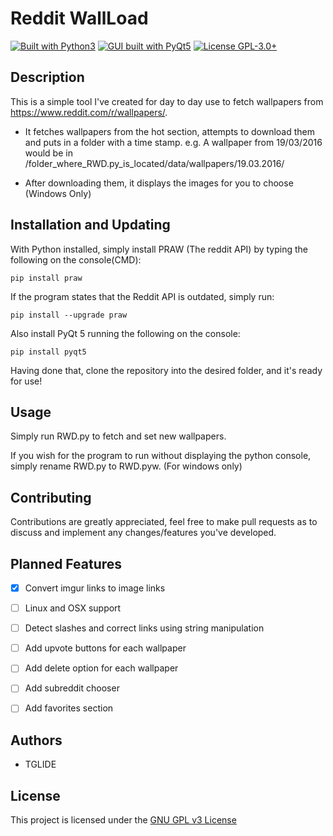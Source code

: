 # Reddit WallLoad
[![Built with Python3](https://img.shields.io/badge/Built%20with-Python%203-red.svg)](https://www.python.org/)
[![GUI built with PyQt5](https://img.shields.io/badge/GUI%20built%20with-PyQt5-29B6F6.svg)](https://pypi.python.org/pypi/PyQt5)
[![License GPL-3.0+](https://img.shields.io/badge/License-GPL--3.0%2B-7E57C2.svg)](./LICENSE.md)


## Description
This is a simple tool I've created for day to day use to fetch wallpapers from https://www.reddit.com/r/wallpapers/.

- It fetches wallpapers from the hot section, attempts to download them and puts in a folder with a time stamp. 
e.g. A wallpaper from 19/03/2016 would be in /folder_where_RWD.py_is_located/data/wallpapers/19.03.2016/

- After downloading them, it displays the images for you to choose (Windows Only)

## Installation and Updating
With Python installed, simply install PRAW (The reddit API) by typing the following on the console(CMD):

`pip install praw`

If the program states that the Reddit API is outdated, simply run:

`pip install --upgrade praw`

Also install PyQt 5 running the following on the console:

`pip install pyqt5`

Having done that, clone the repository into the desired folder, and it's ready for use!

## Usage
Simply run RWD.py to fetch and set new wallpapers. 

If you wish for the program to run without displaying the python console, simply rename RWD.py to RWD.pyw. (For windows only)

## Contributing
Contributions are greatly appreciated, feel free to make pull requests as to discuss and implement any changes/features you've developed.

## Planned Features
- [x] Convert imgur links to image links
- [ ] Linux and OSX support
- [ ] Detect slashes and correct links using string manipulation
- [ ] Add upvote buttons for each wallpaper
- [ ] Add delete option for each wallpaper
- [ ] Add subreddit chooser
- [ ] Add favorites section


## Authors
- TGLIDE

## License
This project is licensed under the [GNU GPL v3 License](./LICENSE.md)
